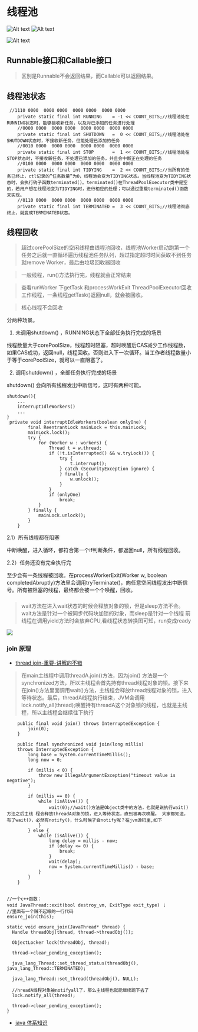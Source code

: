 # 线程池
![Alt text](./res/thread-pool-excutor-workflow.png "")
![Alt text](./res/thread-pool-excutor-workflow-struct.png "")

![Alt text](./res/thread-status.jpg "")


## Runnable接口和Callable接口
>区别是Runnable不会返回结果，而Callable可以返回结果。

## 线程池状态

```
 //1110 0000  0000 0000  0000 0000  0000 0000
    private static final int RUNNING    = -1 << COUNT_BITS;//线程池处在RUNNING状态时，能够接收新任务，以及对已添加的任务进行处理
    //0000 0000  0000 0000  0000 0000  0000 0000
    private static final int SHUTDOWN   =  0 << COUNT_BITS;//线程池处在SHUTDOWN状态时，不接收新任务，但能处理已添加的任务
    //0010 0000  0000 0000  0000 0000  0000 0000
    private static final int STOP       =  1 << COUNT_BITS;//线程池处在STOP状态时，不接收新任务，不处理已添加的任务，并且会中断正在处理的任务
    //0100 0000  0000 0000  0000 0000  0000 0000
    private static final int TIDYING    =  2 << COUNT_BITS;//当所有的任务已终止，ctl记录的”任务数量”为0，线程池会变为TIDYING状态。当线程池变为TIDYING状态时，会执行钩子函数terminated()。terminated()在ThreadPoolExecutor类中是空的，若用户想在线程池变为TIDYING时，进行相应的处理；可以通过重载terminated()函数来实现。
    //0110 0000  0000 0000  0000 0000  0000 0000
    private static final int TERMINATED =  3 << COUNT_BITS;//线程池彻底终止，就变成TERMINATED状态。
```


## 线程回收

>超过corePoolSize的空闲线程由线程池回收，线程池Worker启动跑第一个任务之后就一直循环遍历线程池任务队列，超过指定超时时间获取不到任务就remove Worker，最后由垃圾回收器回收

>一般线程，run()方法执行完，线程就会正常结束

>查看runWorker 下getTask 和processWorkExit
ThreadPoolExecutor回收工作线程，一条线程getTask()返回null，就会被回收。

>核心线程不会回收

分两种场景。

1) 未调用shutdown() ，RUNNING状态下全部任务执行完成的场景

线程数量大于corePoolSize，线程超时阻塞，超时唤醒后CAS减少工作线程数，如果CAS成功，返回null，线程回收。否则进入下一次循环。当工作者线程数量小于等于corePoolSize，就可以一直阻塞了。 

2) 调用shutdown() ，全部任务执行完成的场景

shutdown() 会向所有线程发出中断信号，这时有两种可能。


```
shutdown(){
    ...
    interruptIdleWorkers()
    ...
}
 private void interruptIdleWorkers(boolean onlyOne) {
        final ReentrantLock mainLock = this.mainLock;
        mainLock.lock();
        try {
            for (Worker w : workers) {
                Thread t = w.thread;
                if (!t.isInterrupted() && w.tryLock()) {
                    try {
                        t.interrupt();
                    } catch (SecurityException ignore) {
                    } finally {
                        w.unlock();
                    }
                }
                if (onlyOne)
                    break;
            }
        } finally {
            mainLock.unlock();
        }
    }
```
2.1）所有线程都在阻塞

中断唤醒，进入循环，都符合第一个if判断条件，都返回null，所有线程回收。

2.2）任务还没有完全执行完

至少会有一条线程被回收。在processWorkerExit(Worker w, boolean completedAbruptly)方法里会调用tryTerminate()，向任意空闲线程发出中断信号。所有被阻塞的线程，最终都会被一个个唤醒，回收。


### 
>wait方法在进入wait状态的时候会释放对象的锁，但是sleep方法不会。
>wait方法是针对一个被同步代码块加锁的对象，而sleep是针对一个线程
>前线程在调用yield方法时会放弃CPU,看线程状态转换图可知，run变成ready

![](./res/thread-status-sleep-wait-yield.webp "")


### join 原理
* [thread join-重要-讲解的不错](https://juejin.cn/post/6844903941247860749)


>在main主线程中调用threadA.join()方法，因为join() 方法是一个synchronized方法，所以主线程会首先持有thread线程对象的锁。接下来在join()方法里面调用wait()方法，主线程会释放thread线程对象的锁，进入等待状态。最后，threadA线程执行结束，JVM会调用lock.notify_all(thread);唤醒持有threadA这个对象锁的线程，也就是主线程，所以主线程会继续往下执行


```
    public final void join() throws InterruptedException {
        join(0);
    }

    public final synchronized void join(long millis)
    throws InterruptedException {
        long base = System.currentTimeMillis();
        long now = 0;

        if (millis < 0) {
            throw new IllegalArgumentException("timeout value is negative");
        }

        if (millis == 0) {
            while (isAlive()) {
                wait(0);//wait()方法是Object类中的方法，也就是说执行wait()方法之后主线 程会释放threadA对象的锁，进入等待状态，直到被再次唤醒。 大家都知道，有了wait()，必然有notify()，什么时候才会notify呢？在jvm源码里,如下
            }
        } else {
            while (isAlive()) {
                long delay = millis - now;
                if (delay <= 0) {
                    break;
                }
                wait(delay);
                now = System.currentTimeMillis() - base;
            }
        }
    }


//一个c++函数：
void JavaThread::exit(bool destroy_vm, ExitType exit_type) ；
//里面有一个贼不起眼的一行代码
ensure_join(this);

static void ensure_join(JavaThread* thread) {
  Handle threadObj(thread, thread->threadObj());

  ObjectLocker lock(threadObj, thread);

  thread->clear_pending_exception();

  java_lang_Thread::set_thread_status(threadObj(), java_lang_Thread::TERMINATED);

  java_lang_Thread::set_thread(threadObj(), NULL);

  //hreadA线程对象被notifyall了，那么主线程也就能继续跑下去了
  lock.notify_all(thread);

  thread->clear_pending_exception();
}

```


* [java 体系知识](https://www.pdai.tech/md/java/thread/java-thread-x-juc-executor-FutureTask.html)
